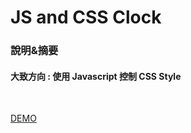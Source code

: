 # JS and CSS Clock

### 說明&摘要

#### 大致方向 : 使用 Javascript 控制 CSS Style 
<br>

[DEMO](https://darknya.github.io/JavaScript30/02%20-%20JS%20and%20CSS%20Clock/index-START.html)
